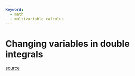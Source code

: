 ```yaml
---
Keyword:
  - math
  - multivariable calculus
---
```


# Changing variables in double integrals 


[source](https://mathinsight.org/double_integral_change_variables_introduction)